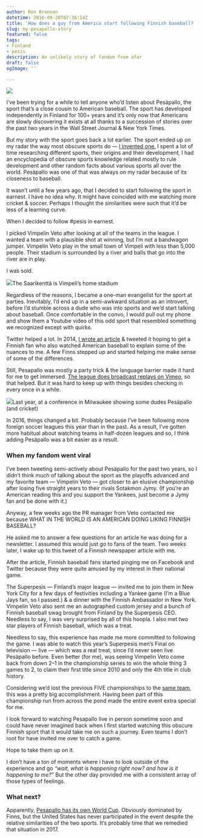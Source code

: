 ```yaml
---
author: Ron Bronson
datetime: 2016-09-28T07:36:14Z
title: 'How does a guy from America start following Finnish baseball? '
slug: my-pesapallo-story
featured: false
tags:
- Finland
- pesis
description: An unlikely story of fandom from afar
draft: false
ogImage: ''

---
```

![](https://cdn-images-1.medium.com/max/1600/1*HXFH6-wbcgLk6HQZPQwpnA.jpeg)

I’ve been trying for a while to tell anyone who’d listen about Pesäpallo, the sport that’s a close cousin to American baseball. The sport has developed independently in Finland for 100+ years and it’s only now that Americans are slowly discovering it exists at all thanks to a succession of stories over the past two years in the Wall Street Journal & New York Times.

But my story with the sport goes back a lot earlier. The sport ended up on my radar the way most obscure sports do — [I invented one.](http://toccer.com) I spent a lot of time researching different sports, their origins and their development, I had an encyclopedia of obscure sports knowledge related mostly to rule development and other random facts about various sports all over the world. Pesäpallo was one of that was always on my radar because of its closeness to baseball.

It wasn’t until a few years ago, that I decided to start following the sport in earnest. I have no idea why. It might have coincided with me watching more cricket & soccer. Perhaps I thought the similarities were such that it’d be less of a learning curve.

When I decided to follow #pesis in earnest.

I picked Vimpelin Veto after looking at all of the teams in the league. I wanted a team with a plausible shot at winning, but I’m not a bandwagon jumper. Vimpelin Veto play in the small town of Vimpeli with less than 5,000 people. Their stadium is surrounded by a river and balls that go into the river are in play.

I was sold.

![](https://cdn-images-1.medium.com/max/1600/1*Yfb1HkEqvlvL4P-3g4en4g.jpeg)The Saarikenttä is Vimpeli’s home stadium

Regardless of the reasons, I became a one-man evangelist for the sport at parties. Inevitably, I’d end up in a semi-awkward situation as an introvert, before I’d stumble across a dude who was into sports and we’d start talking about baseball. Once comfortable in the convo, I would pull out my phone and show them a Youtube video of this odd sport that resembled something we recognized except with quirks.

Twitter helped a lot. In 2014, [I wrote an article](http://bndwgns.kinja.com/any-finnish-baseball-experts-1585749705) & tweeted it hoping to get a Finnish fan who also watched American baseball to explain some of the nuances to me. A few Finns stepped up and started helping me make sense of some of the differences.

Still, Pesapallo was mostly a party trick & the language barrier made it hard for me to get immersed. [The league does broadcast replays on Vimeo](https://vimeo.com/superpesis), so that helped. But it was hard to keep up with things besides checking in every once in a while.

![](https://cdn-images-1.medium.com/max/1600/1*fsdT683XuD8-ibL_XiGaSg.jpeg)Last year, at a conference in Milwaukee showing some dudes Pesäpallo (and cricket)

In 2016, things changed a bit. Probably because I’ve been following more foreign soccer leagues this year than in the past. As a result, I’ve gotten more habitual about watching teams in half-dozen leagues and so, I think adding Pesäpallo was a bit easier as a result.

### When my fandom went viral

I’ve been tweeting semi-actively about Pesäpallo for the past two years, so I didn’t think much of talking about the sport as the playoffs advanced and my favorite team — Vimpelin Veto — got closer to an elusive championship after losing five straight years to their rivals Sotakmon Jymy. (If you’re an American reading this and you support the Yankees, just become a Jymy fan and be done with it.)

Anyway, a few weeks ago the PR manager from Veto contacted me because WHAT IN THE WORLD IS AN AMERICAN DOING LIKING FINNISH BASEBALL?

He asked me to answer a few questions for an article he was doing for a newsletter. I assumed this would just go to fans of the team. Two weeks later, I wake up to this tweet of a Finnish newspaper article with me.

After the article, Finnish baseball fans started pinging me on Facebook and Twitter because they were quite amused by my interest in their national game.

The Superpesis — Finland’s major league — invited me to join them in New York City for a few days of festivities including a Yankee game (I’m a Blue Jays fan, so I passed.) & a dinner with the Finnish Ambassador in New York. Vimpelin Veto also sent me an autographed custom jersey and a bunch of Finnish baseball swag brought from Finland by the Superpesis CEO. Needless to say, I was very surprised by all of this hoopla. I also met two star players of Finnish baseball, which was a treat.

Needless to say, this experience has made me more committed to following the game. I was able to watch this year’s Superpesis men’s Final on television — live — which was a real treat, since I’d never seen live Pesäpallo before. Even better (for me), was seeing Vimpelin Veto come back from down 2–1 in the championship series to win the whole thing 3 games to 2, to claim their first title since 2010 and only the 4th title in club history.

Considering we’d lost the previous FIVE championships to the [same team](https://twitter.com/superjymy), this was a pretty big accomplishment. Having been part of this championship run from across the pond made the entire event extra special for me.

I look forward to watching Pesapallo live in person sometime soon and could have never imagined back when I first started watching this obscure Finnish sport that it would take me on such a journey. Even teams I don’t root for have invited me over to catch a game.

Hope to take them up on it.

I don’t have a ton of moments where i have to look outside of the experience and go _“wait, what is happening right now? and how is it happening to me?”_ But the other day provided me with a consistent array of those types of feelings.

### What next?

Apparently, [Pesapallo has its own World Cup](https://en.wikipedia.org/wiki/Pes%C3%A4pallo_World_Cup). Obviously dominated by Finns, but the United States has never participated in the event despite the relative similarities of the two sports. It’s probably time that we remedied that situation in 2017.